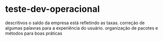 # teste-dev-operacional
descritivos
o saldo da empresa está refletindo as taxas.
correção de algumas palavras para a experiência do usuário.
organização de pacotes e métodos para boas práticas
